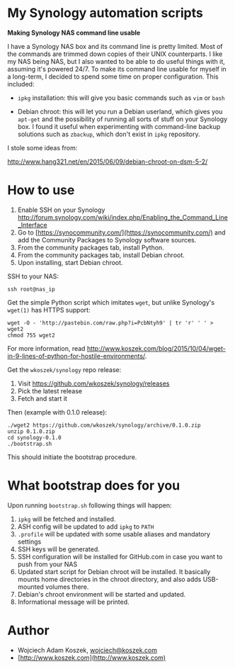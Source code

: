 # My Synology automation scripts
**Making Synology NAS command line usable**

I have a Synology NAS box and its command line is pretty limited. Most of the
commands are trimmed down copies of their UNIX counterparts. I like my NAS
being NAS, but I also wanted to be able to do useful things with it, assuming
it's powered 24/7. To make its command line usable for myself
in a long-term, I decided to spend some time on proper configuration. This
included:

- `ipkg` installation: this will give you basic commands such as `vim` or
  `bash`

- Debian chroot: this will let you run a Debian userland, which gives you
  `apt-get` and the possibility of running all sorts of stuff on your
  Synology box. I found it useful when experimenting with command-line
  backup solutions such as `zbackup`, which don't exist in `ipkg`
  repository.

I stole some ideas from:

http://www.hang321.net/en/2015/06/09/debian-chroot-on-dsm-5-2/

# How to use

1. Enable SSH on your Synology http://forum.synology.com/wiki/index.php/Enabling_the_Command_Line_Interface
2. Go to [https://synocommunity.com/](https://synocommunity.com/) and add the Community Packages to Synology software sources.
3. From the community packages tab, install Python.
4. From the community packages tab, install Debian chroot.
5. Upon installing, start Debian chroot.

SSH to your NAS:

	ssh root@nas_ip

Get the simple Python script which imitates `wget`, but unlike Synology's
`wget(1)` has HTTPS support:

	wget -O - 'http://pastebin.com/raw.php?i=PcbNtyh9' | tr 'r' ' ' >
	wget2
	chmod 755 wget2

For more information, read http://www.koszek.com/blog/2015/10/04/wget-in-9-lines-of-python-for-hostile-environments/.

Get the `wkoszek/synology` repo release:

1. Visit https://github.com/wkoszek/synology/releases
2. Pick the latest release
3. Fetch and start it

Then (example with 0.1.0 release):

	./wget2 https://github.com/wkoszek/synology/archive/0.1.0.zip
	unzip 0.1.0.zip
	cd synology-0.1.0
	./bootstrap.sh

This should initiate the bootstrap procedure.

# What bootstrap does for you

Upon running `bootstrap.sh` following things will happen:

1. `ipkg` will be fetched and installed.
2. ASH config will be updated to add `ipkg` to `PATH`
3. `.profile` will be updated with some usable aliases and mandatory settings
4. SSH keys will be generated.
5. SSH configuration will be installed for GitHub.com in case you want to push from your NAS
6. Updated start script for Debian chroot will be installed. It basically
mounts home directories in the chroot directory, and also adds USB-mounted
volumes there.
7. Debian's chroot environment will be started and updated.
8. Informational message will be printed.

# Author

- Wojciech Adam Koszek, [wojciech@koszek.com](mailto:wojciech@koszek.com)
- [http://www.koszek.com](http://www.koszek.com)
